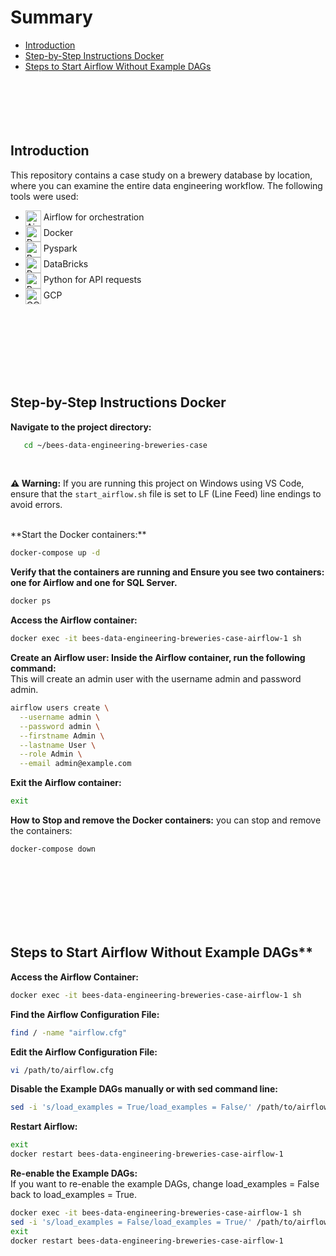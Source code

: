 # Summary
- [Introduction](#introduction)
- [Step-by-Step Instructions Docker](#step-by-step-instructions-docker)
- [Steps to Start Airflow Without Example DAGs](#steps-to-start-airflow-without-example-dags)
</br></br></br></br></br></br>
## Introduction
This repository contains a case study on a brewery database by location, where you can examine the entire data engineering workflow. The following tools were used:

- <img src="https://static-00.iconduck.com/assets.00/airflow-icon-512x512-tpr318yf.png" alt="Airflow" width="25" style="vertical-align: middle;"/>  Airflow for orchestration
- <img src="https://www.docker.com/wp-content/uploads/2022/03/vertical-logo-monochromatic.png" alt="Docker" width="25" style="vertical-align: middle;"/>  Docker
- <img src="https://upload.wikimedia.org/wikipedia/commons/f/f3/Apache_Spark_logo.svg" alt="Pyspark" width="25" style="vertical-align: middle;"/>  Pyspark
- <img src="https://upload.wikimedia.org/wikipedia/commons/6/63/Databricks_Logo.png" alt="Databricks" width="25" style="vertical-align: middle;"/>  DataBricks
- <img src="https://img.icons8.com/?size=100&id=13441&format=png&color=000000" alt="Python" width="25" style="vertical-align: middle;"/>  Python for API requests
- <img src="https://img.icons8.com/?size=100&id=WHRLQdbEXQ16&format=png&color=000000" alt="GCP" width="25" style="vertical-align: middle;"/>  GCP

</br></br></br></br></br></br>
## Step-by-Step Instructions Docker
**Navigate to the project directory:**

```bash
   cd ~/bees-data-engineering-breweries-case
```
</br>


**⚠️ Warning:**
If you are running this project on Windows using VS Code, ensure that the `start_airflow.sh` file is set to LF (Line Feed) line endings to avoid errors.

</br>
**Start the Docker containers:**

```bash
docker-compose up -d
```

**Verify that the containers are running and Ensure you see two containers: one for Airflow and one for SQL Server.**

```bash
docker ps
```

**Access the Airflow container:**

```bash
docker exec -it bees-data-engineering-breweries-case-airflow-1 sh
```

**Create an Airflow user: Inside the Airflow container, run the following command:**
<br/>
This will create an admin user with the username admin and password admin.
```bash
airflow users create \
  --username admin \
  --password admin \
  --firstname Admin \
  --lastname User \
  --role Admin \
  --email admin@example.com
```

**Exit the Airflow container:**
```bash
exit
```

**How to Stop and remove the Docker containers:**
you can stop and remove the containers:

```bash
docker-compose down
```
</br></br></br></br></br></br>
## Steps to Start Airflow Without Example DAGs**
**Access the Airflow Container:**
```bash
docker exec -it bees-data-engineering-breweries-case-airflow-1 sh
```
**Find the Airflow Configuration File:**
```bash
find / -name "airflow.cfg"
```
**Edit the Airflow Configuration File:**
```bash
vi /path/to/airflow.cfg
```
**Disable the Example DAGs manually or with sed command line:**
```bash
sed -i 's/load_examples = True/load_examples = False/' /path/to/airflow.cfg
```

**Restart Airflow:**
```bash
exit
docker restart bees-data-engineering-breweries-case-airflow-1
```


**Re-enable the Example DAGs:**
</br>
If you want to re-enable the example DAGs, change load_examples = False back to load_examples = True.

```bash
docker exec -it bees-data-engineering-breweries-case-airflow-1 sh
sed -i 's/load_examples = False/load_examples = True/' /path/to/airflow.cfg
exit
docker restart bees-data-engineering-breweries-case-airflow-1
```

